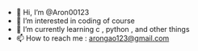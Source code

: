 - 👋 Hi, I’m @Aron00123
- 👀 I’m interested in coding of course
- 🌱 I’m currently learning c , python , and other things
- 📫 How to reach me : arongao123@gmail.com

<!---
Aron00123/Aron00123 is a ✨ special ✨ repository because its `README.md` (this file) appears on your GitHub profile.
You can click the Preview link to take a look at your changes.
--->
